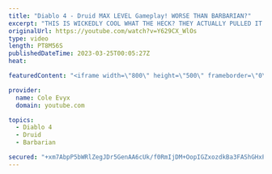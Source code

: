 ```yaml
---
title: "Diablo 4 - Druid MAX LEVEL Gameplay! WORSE THAN BARBARIAN?"
excerpt: "THIS IS WICKEDLY COOL WHAT THE HECK? THEY ACTUALLY PULLED IT OFF! THEY ACTUALLY PULLED DRUID OFF IN ..."
originalUrl: https://youtube.com/watch?v=Y629CX_WlOs
type: video
length: PT8M56S
publishedDateTime: 2023-03-25T00:05:27Z
heat: 

featuredContent: "<iframe width=\"800\" height=\"500\" frameborder=\"0\" src=\"https://www.youtube.com/embed/Y629CX_WlOs\" allow=\"accelerometer; autoplay; encrypted-media; gyroscope; picture-in-picture\" allowfullscreen></iframe>"

provider:
  name: Cole Evyx
  domain: youtube.com

topics:
  - Diablo 4
  - Druid
  - Barbarian

secured: "+xm7AbpP5bWRlZegJDr5GenAA6cUk/f0RmIjDM+OopIGZxozdkBa3FAShGHxP+hNjkqmVPWJiO/Tl+NCwo2E8Aau2kPWmb7NhKmcz7hWO6YRJfWA+/eGntF/bBqlsQiMETPN2cX+zmsfUVveTQRALeh6lZ6GDLl+cH6ipaM9YjuHzgeXvEwTrRZSe8ayxqc/Lj5g4OaKdF/5V719NhrXrcVkLYa/mQ6Fc1dojpZ209RLcttnWDnJAoEmcVo1ds08la62HhHtRxG13mVYigPzhcv0GfXZ5hzG7iX8v4ilTx87qSXUb0Y9uf7QxwyQoCORASPYcHbIXd7L1EIKOxDLcboJJq/pnhP4YAL9rDDGhUsxWDVi/FeO2zpTQbDnsWXQOQho9WVtQgWSBq/JIHui3tvdAecb2h320hjl0iqtKBc=;4yTeCcU6Yx5EZ3uHsZpk+Q=="
---
```


